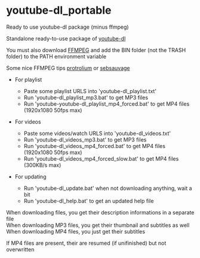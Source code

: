# youtube-dl_portable
Ready to use youtube-dl package (minus ffmpeg)

Standalone ready-to-use package of [youtube-dl](https://github.com/ytdl-org/youtube-dl)

You must also download [FFMPEG](https://www.ffmpeg.org/download.html) and add the BIN folder (not the TRASH folder) to the PATH environment variable

Some nice FFMPEG tips [protrolium](https://gist.github.com/protrolium/e0dbd4bb0f1a396fcb55) or [sebsauvage](https://sebsauvage.net/wiki/doku.php?id=ffmpeg)

* For playlist
  - Paste some playlist URLS into 'youtube-dl_playlist.txt'
  - Run 'youtube-dl_playlist_mp3.bat' to get MP3 files
  - Run 'youtube-youtube-dl_playlist_mp4_forced.bat' to get MP4 files (1920x1080 50fps max)
  
* For videos
  - Paste some videos/watch URLS into 'youtube-dl_videos.txt'
  - Run 'youtube-dl_videos_mp3.bat' to get MP3 files
  - Run 'youtube-dl_videos_mp4_forced.bat' to get MP4 files (1920x1080 50fps max)
  - Run 'youtube-dl_videos_mp4_forced_slow.bat' to get MP4 files (300KB/s max)

* For updating
  - Run 'youtube-dl_update.bat' when not downloading anything, wait a bit
  - Run 'youtube-dl_help.bat' to get an updated help file

When downloading files, you get their description informations in a separate file<br>
When downloading MP3 files, you get their thumbnail and subtitles as well<br>
When downloading MP4 files, you just get their subtitles<br>

If MP4 files are present, their are resumed (if unifinished) but not overwritten
